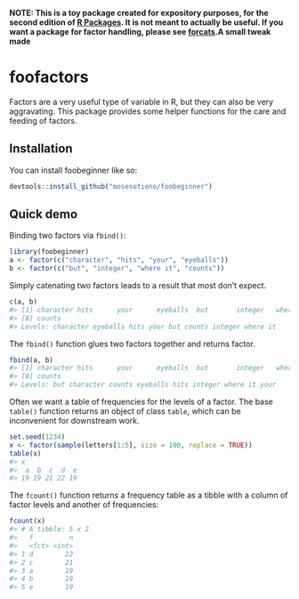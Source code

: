 
<!-- README.md is generated from README.Rmd. Please edit that file -->

**NOTE: This is a toy package created for expository purposes, for the
second edition of [R Packages](https://r-pkgs.org). It is not meant to
actually be useful. If you want a package for factor handling, please
see [forcats](https://forcats.tidyverse.org).A small tweak made**

# foofactors

<!-- badges: start -->
<!-- badges: end -->

Factors are a very useful type of variable in R, but they can also be
very aggravating. This package provides some helper functions for the
care and feeding of factors.

## Installation

You can install foobeginner like so:

``` r
devtools::install_github("mosesotieno/foobeginner")
```

## Quick demo

Binding two factors via `fbind()`:

``` r
library(foobeginner)
a <- factor(c("character", "hits", "your", "eyeballs"))
b <- factor(c("but", "integer", "where it", "counts"))
```

Simply catenating two factors leads to a result that most don’t expect.

``` r
c(a, b)
#> [1] character hits      your      eyeballs  but       integer   where it 
#> [8] counts   
#> Levels: character eyeballs hits your but counts integer where it
```

The `fbind()` function glues two factors together and returns factor.

``` r
fbind(a, b)
#> [1] character hits      your      eyeballs  but       integer   where it 
#> [8] counts   
#> Levels: but character counts eyeballs hits integer where it your
```

Often we want a table of frequencies for the levels of a factor. The
base `table()` function returns an object of class `table`, which can be
inconvenient for downstream work.

``` r
set.seed(1234)
x <- factor(sample(letters[1:5], size = 100, replace = TRUE))
table(x)
#> x
#>  a  b  c  d  e 
#> 19 19 21 22 19
```

The `fcount()` function returns a frequency table as a tibble with a
column of factor levels and another of frequencies:

``` r
fcount(x)
#> # A tibble: 5 x 2
#>   f         n
#>   <fct> <int>
#> 1 d        22
#> 2 c        21
#> 3 a        19
#> 4 b        19
#> 5 e        19
```
